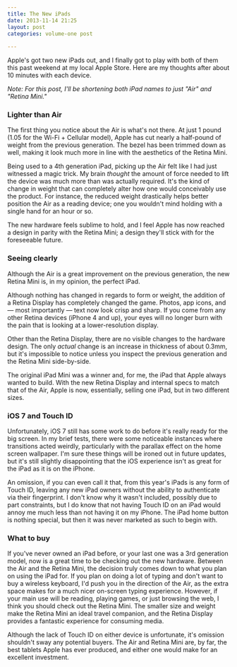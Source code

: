 ```yaml
---
title: The New iPads
date: 2013-11-14 21:25
layout: post
categories: volume-one post
 
---
```



Apple's got two new iPads out, and I finally got to play with both of them this past weekend at my local Apple Store. Here are my thoughts after about 10 minutes with each device.

_Note: For this post, I'll be shortening both iPad names to just "Air" and "Retina Mini."_

### Lighter than Air

The first thing you notice about the Air is what's not there. At just 1 pound (1.05 for the Wi-Fi + Cellular model), Apple has cut nearly a half-pound of weight from the previous generation. The bezel has been trimmed down as well, making it look much more in line with the aesthetics of the Retina Mini.

Being used to a 4th generation iPad, picking up the Air felt like I had just witnessed a magic trick. My brain _thought_ the amount of force needed to lift the device was much more than was actually required. It's the kind of change in weight that can completely alter how one would conceivably use the product. For instance, the reduced weight drastically helps better position the Air as a reading device; one you wouldn't mind holding with a single hand for an hour or so.

The new hardware feels sublime to hold, and I feel Apple has now reached a design in parity with the Retina Mini; a design they'll stick with for the foreseeable future.

### Seeing clearly

Although the Air is a great improvement on the previous generation, the new Retina Mini is, in my opinion, the perfect iPad.

Although nothing has changed in regards to form or weight, the addition of a Retina Display has completely changed the game. Photos, app icons, and &mdash; most importantly &mdash; text now look crisp and sharp. If you come from any other Retina devices (iPhone 4 and up), your eyes will no longer burn with the pain that is looking at a lower-resolution display.

Other than the Retina Display, there are no visible changes to the hardware design. The only _actual_ change is an increase in thickness of about 0.3mm, but it's impossible to notice unless you inspect the previous generation and the Retina Mini side-by-side.

The original iPad Mini was a winner and, for me, the iPad that Apple always wanted to build. With the new Retina Display and internal specs to match that of the Air, Apple is now, essentially, selling one iPad, but in two different sizes.

### iOS 7 and Touch ID

Unfortunately, iOS 7 still has some work to do before it's really ready for the big screen. In my brief tests, there were some noticeable instances where transitions acted weirdly, particularly with the parallax effect on the home screen wallpaper. I'm sure these things will be ironed out in future updates, but it's still slightly disappointing that the iOS experience isn't as great for the iPad as it is on the iPhone.

An omission, if you can even call it that, from this year's iPads is any form of Touch ID, leaving any new iPad owners without the ability to authenticate via their fingerprint. I don't know why it wasn't included, possibly due to part constraints, but I do know that not having Touch ID on an iPad would annoy me much less than not having it on my iPhone. The iPad home button is nothing special, but then it was never marketed as such to begin with.

### What to buy

If you've never owned an iPad before, or your last one was a 3rd generation model, now is a great time to be checking out the new hardware. Between the Air and the Retina Mini, the decision truly comes down to what you plan on using the iPad for. If you plan on doing a lot of typing and don't want to buy a wireless keyboard, I'd push you in the direction of the Air, as the extra space makes for a much nicer on-screen typing experience. However, if your main use will be reading, playing games, or just browsing the web, I think you should check out the Retina Mini. The smaller size and weight make the Retina Mini an ideal travel companion, and the Retina Display provides a fantastic experience for consuming media.

Although the lack of Touch ID on either device is unfortunate, it's omission shouldn't sway any potential buyers. The Air and Retina Mini are, by far, the best tablets Apple has ever produced, and either one would make for an excellent investment.
